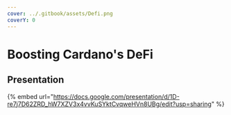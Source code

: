 ```yaml
---
cover: ../.gitbook/assets/Defi.png
coverY: 0
---
```


# Boosting Cardano's DeFi

## Presentation

{% embed url="https://docs.google.com/presentation/d/1D-re7j7D62ZRD_hW7XZV3x4vvKuSYktCvqweHVn8UBg/edit?usp=sharing" %}



